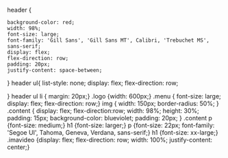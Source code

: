 header { 
    
    background-color: red;
    width: 98%;
    font-size: large;
    font-family: 'Gill Sans', 'Gill Sans MT', Calibri, 'Trebuchet MS', sans-serif;
    display: flex;
    flex-direction: row;
    padding: 20px;
    justify-content: space-between;
}
header ul{
    list-style: none;
    display: flex;
    flex-direction: row;
   
}
header ul li { margin: 20px;}
.logo {width: 600px;}
.menu { font-size: large;
display: flex;
flex-direction: row;}
img {
    width: 150px;
    border-radius: 50%;
}
.content {
    display: flex;
    flex-direction:row;
    width: 98%;
    height: 30%;
    padding: 15px;
    background-color: blueviolet;
    padding: 20px;
}
.content p {font-size: medium;}
h1 {font-size: larger;}
p {font-size: 22px;
font-family: 'Segoe UI', Tahoma, Geneva, Verdana, sans-serif;}
h1  {font-size: xx-large;}
.imavideo {display: flex;
flex-direction: row;
width: 100%;
justify-content: center;}
